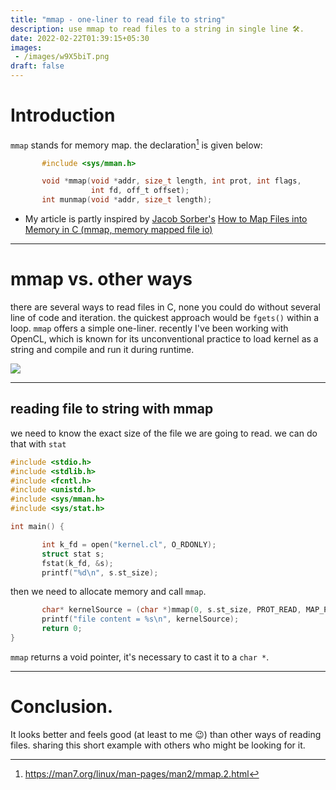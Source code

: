 ```yaml
---
title: "mmap - one-liner to read file to string"
description: use mmap to read files to a string in single line 🛠️.
date: 2022-02-22T01:39:15+05:30
images:
 - /images/w9X5biT.png
draft: false
---
```


# Introduction

`mmap` stands for memory map. the declaration[^1] is given below:

```c
       #include <sys/mman.h>

       void *mmap(void *addr, size_t length, int prot, int flags,
                  int fd, off_t offset);
       int munmap(void *addr, size_t length);
```

* My article is partly inspired by [Jacob Sorber's](https://www.youtube.com/channel/UCwd5VFu4KoJNjkWJZMFJGHQ) [How to Map Files into Memory in C (mmap, memory mapped file io)](https://www.youtube.com/watch?v=m7E9piHcfr4)

---

# mmap vs. other ways

there are several ways to read files in C, none you could do without several line of code and iteration. the quickest approach would be `fgets()` within a loop. `mmap` offers a simple one-liner. recently I've been working with OpenCL, which is known for its unconventional practice to load kernel as a string and compile and run it during runtime.

![](https://media.giphy.com/media/sEJ2j80ZmgXPOlEYEt/giphy.gif)

---

## reading file to string with mmap

we need to know the exact size of the file we are going to read. we can do that with `stat`

```c
#include <stdio.h>
#include <stdlib.h>
#include <fcntl.h>
#include <unistd.h>
#include <sys/mman.h>
#include <sys/stat.h>

int main() {

       int k_fd = open("kernel.cl", O_RDONLY);
       struct stat s;
       fstat(k_fd, &s);
       printf("%d\n", s.st_size);
```

then we need to allocate memory and call `mmap`.

```c
       char* kernelSource = (char *)mmap(0, s.st_size, PROT_READ, MAP_PRIVATE, k_fd, 0);
       printf("file content = %s\n", kernelSource);
       return 0;
}
```

`mmap` returns a void pointer, it's necessary to cast it to a `char *`.

---

# Conclusion.

It looks better and feels good (at least to me :wink:) than other ways of reading files. sharing this short example with others who might be looking for it.


[^1]: https://man7.org/linux/man-pages/man2/mmap.2.html 